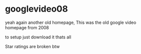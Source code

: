 # googlevideo08
yeah again another old homepage, This was the old google video homepage from 2008

to setup just download it thats all

Star ratings are broken btw
